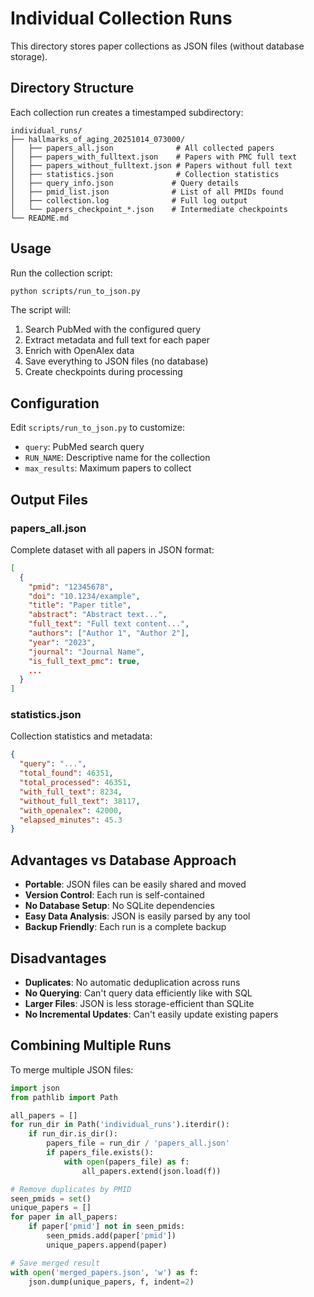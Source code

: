 # Individual Collection Runs

This directory stores paper collections as JSON files (without database storage).

## Directory Structure

Each collection run creates a timestamped subdirectory:

```
individual_runs/
├── hallmarks_of_aging_20251014_073000/
│   ├── papers_all.json              # All collected papers
│   ├── papers_with_fulltext.json    # Papers with PMC full text
│   ├── papers_without_fulltext.json # Papers without full text
│   ├── statistics.json              # Collection statistics
│   ├── query_info.json             # Query details
│   ├── pmid_list.json              # List of all PMIDs found
│   ├── collection.log              # Full log output
│   └── papers_checkpoint_*.json    # Intermediate checkpoints
└── README.md
```

## Usage

Run the collection script:

```bash
python scripts/run_to_json.py
```

The script will:
1. Search PubMed with the configured query
2. Extract metadata and full text for each paper
3. Enrich with OpenAlex data
4. Save everything to JSON files (no database)
5. Create checkpoints during processing

## Configuration

Edit `scripts/run_to_json.py` to customize:

- `query`: PubMed search query
- `RUN_NAME`: Descriptive name for the collection
- `max_results`: Maximum papers to collect

## Output Files

### papers_all.json
Complete dataset with all papers in JSON format:
```json
[
  {
    "pmid": "12345678",
    "doi": "10.1234/example",
    "title": "Paper title",
    "abstract": "Abstract text...",
    "full_text": "Full text content...",
    "authors": ["Author 1", "Author 2"],
    "year": "2023",
    "journal": "Journal Name",
    "is_full_text_pmc": true,
    ...
  }
]
```

### statistics.json
Collection statistics and metadata:
```json
{
  "query": "...",
  "total_found": 46351,
  "total_processed": 46351,
  "with_full_text": 8234,
  "without_full_text": 38117,
  "with_openalex": 42000,
  "elapsed_minutes": 45.3
}
```

## Advantages vs Database Approach

- **Portable**: JSON files can be easily shared and moved
- **Version Control**: Each run is self-contained
- **No Database Setup**: No SQLite dependencies
- **Easy Data Analysis**: JSON is easily parsed by any tool
- **Backup Friendly**: Each run is a complete backup

## Disadvantages

- **Duplicates**: No automatic deduplication across runs
- **No Querying**: Can't query data efficiently like with SQL
- **Larger Files**: JSON is less storage-efficient than SQLite
- **No Incremental Updates**: Can't easily update existing papers

## Combining Multiple Runs

To merge multiple JSON files:

```python
import json
from pathlib import Path

all_papers = []
for run_dir in Path('individual_runs').iterdir():
    if run_dir.is_dir():
        papers_file = run_dir / 'papers_all.json'
        if papers_file.exists():
            with open(papers_file) as f:
                all_papers.extend(json.load(f))

# Remove duplicates by PMID
seen_pmids = set()
unique_papers = []
for paper in all_papers:
    if paper['pmid'] not in seen_pmids:
        seen_pmids.add(paper['pmid'])
        unique_papers.append(paper)

# Save merged result
with open('merged_papers.json', 'w') as f:
    json.dump(unique_papers, f, indent=2)
```
